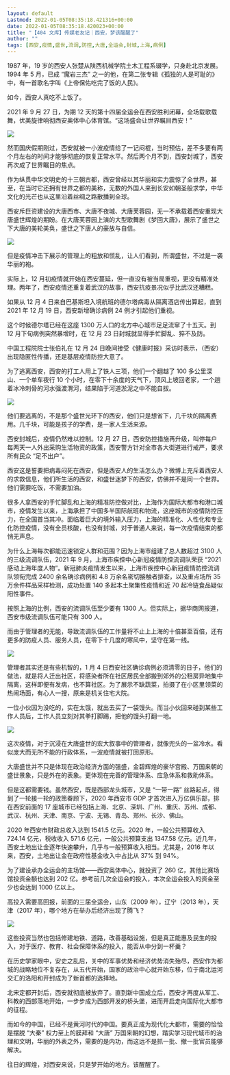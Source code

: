 ```yaml
---
layout: default
Lastmod: 2022-01-05T08:35:18.421316+00:00
date: 2022-01-05T08:35:18.420023+00:00
title: "【404 文库】传媒老友记｜西安，梦该醒醒了"
author: ""
tags: [西安,疫情,盛世,流调,防控,大唐,全运会,封城,上海,病例]
---
```


1987 年，19 岁的西安人张楚从陕西机械学院土木工程系辍学，只身赴北京发展。1994 年 5 月，已成 “魔岩三杰” 之一的他，在第二张专辑《孤独的人是可耻的》中，有一首歌名字叫《上帝保佑吃完了饭的人民》。

如今，西安人真吃不上饭了。

2021 年 9 月 27 日，为期 12 天的第十四届全运会在西安胜利闭幕，全场载歌载舞，优美旋律响彻西安奥体中心体育馆。“这场盛会让世界瞩目西安！”

![](https://images.weserv.nl/?url=https%3A//chinadigitaltimes.net/chinese/files/2022/01/post-675415-61d427f7f30f8.)

然而国庆假期刚过，西安就被一小波疫情给了一记闷棍，当时预估，差不多要有两个月左右的时间才能够彻底的恢复正常水平。然后两个月不到，西安封城了，西安再次成了世界瞩目的焦点。

作为纵贯中华文明史的十三朝古都，西安曾经以其华丽和实力震惊了全世界，甚至，在当时它还拥有世界之都的美称，无数的外国人来到长安如朝圣般求学，中华文化的光芒也从这里沿着丝绸之路散播到全球。

西安斥巨资建设的大唐西市、大唐不夜城、大唐芙蓉园，无一不承载着西安重现大唐盛世辉煌的期盼。在大唐芙蓉园上演的大型歌舞剧《梦回大唐》，展示了盛世之下大唐的美轮美奂，盛世之下唐人的豪放与自信。

![](https://images.weserv.nl/?url=https%3A//chinadigitaltimes.net/chinese/files/2022/01/image-1641293777510.png)

但是疫情冲击下展示的管理上的粗放和慌乱，让人们看到，所谓盛世，不过是一袭华丽的袍。

实际上，12 月初疫情就开始在西安蔓延，但一直没有被当局重视，更没有精准处理。两年了，西安疫情还重复着武汉的故事，西安抗疫景况似乎比武汉还糟糕。

如果从 12 月 4 日来自巴基斯坦入境航班的德尔塔病毒从隔离酒店传出算起，直到 2021 年 12 月 19 日，西安新增确诊病例 24 例才引起他们重视。

这个时候德尔塔已经在这座 1300 万人口的北方中心城市足足流窜了十五天。到 12 月下旬病例突然暴增时，在 12 月 23 日封城就显得手忙脚乱、猝不及防。

中国工程院院士张伯礼在 12 月 24 日晚间接受《健康时报》采访时表示，（西安）出现隐匿性传播，还是基层疫情防控大意了。

为了逃离西安，西安的打工人用上了铁人三项，他们一个翻越了 100 多公里深山、一个单车夜行 10 个小时，在零下十余度的天气下，顶风上坡回老家，一个趟着冰冷刺骨的河水强渡渭河，结果陷于河道淤泥之中不能自拔。

![](https://images.weserv.nl/?url=https%3A//chinadigitaltimes.net/chinese/files/2022/01/post-675415-61d427f81acb6.png)

他们要逃离的，不是那个盛世光环下的西安，他们只是想省下，几千块的隔离费用。几千块，可能是孩子的学费，是一家人生活来源。

西安封城后，疫情仍然难以控制。12 月 27 日，西安防控措施再升级，叫停每户每两天一人外出采购生活物资的政策，西安警方针对全市各大街道进行戒严，要求所有民众 “足不出户”。

西安这是誓要把病毒闷死在西安，但是西安人的生活怎么办？微博上充斥着西安人的求救信息，他们所生活的西安，和盛世迷梦下的西安，仿佛并不是同一个世界。他们需要吃饭，不需要加油。

很多人拿西安的手忙脚乱和上海的精准防控做对比，上海作为国际大都市和港口城市，疫情发生以来，上海承担了中国多半国际航班和物流，这座城市的疫情防控压力，在全国首当其冲。面临着巨大的境外输入压力，上海的精准化、人性化和专业化防控疫情，没有全员核酸，也没有封城，对于普通人来说，每一次疫情结束的都悄无声息。

为什么上海每次都能迅速锁定人群和范围？因为上海市组建了总人数超过 3100 人的三级流调队伍，2021 年 9 月，上海市疾控中心新冠疫情防控流调队荣获 “2021 感动上海年度人物”。新冠肺炎疫情发生以来，上海市疾控中心新冠疫情防控流调队领衔完成 2400 余名确诊病例和 4.8 万余名密切接触者排查，以及重点场所 35 万余件样品采样检测，成功处置 140 多起本土聚集性疫情和近 70 起冷链食品疑似阳性事件。

按照上海的比例，西安的流调队伍至少要有 1300 人。但实际上，据华商网报道，西安市级流调队伍可能只有 300 人。

而由于管理者的无能，导致流调队伍的工作量将不止上上海的十倍甚至百倍，还有更多的防疫人员、服务人员，在零下十几度的寒风中，坚守在第一线。

![](https://images.weserv.nl/?url=https%3A//chinadigitaltimes.net/chinese/files/2022/01/post-675415-61d427f822e77.)

管理者其实还是有些机智的，1 月 4 日西安社区确诊病例必须清零的日子，他们的做法，就是将人迁出社区，将感染者所在社区居民全部搬到郊外的公租房异地集中隔离，这样即便有发病，也不算社区。为了展示不缺蔬菜，拍摄了在小区里领菜的热闹场面，有心人一搜，原来是机关住宅大院。

一位小伙因为没吃的，实在太饿，就出去买了一袋馒头。而当小伙回来碰到某些工作人员后，工作人员立刻对其拳打脚踢，把他的馒头打翻一地。

![](https://images.weserv.nl/?url=https%3A//chinadigitaltimes.net/chinese/files/2022/01/post-675415-61d427f82b50c.)

这次疫情，对于沉浸在大唐盛世的宏大叙事中的管理者，就像兜头的一盆冷水。看似庞大而无所不能的行政体系，一波疫情就被打回原形。

大唐盛世并不只是体现在政治经济方面的强盛，金碧辉煌的豪华宫殿、万国来朝的盛世景象，只是外在的表象。更体现在完善的管理体系、应急体系和救助体系。

但是这都需要钱。虽然西安，既是西部龙头城市，又是 “一带一路” 丝路起点，得到了一轮接一轮的政策眷顾下，2020 年西安市 GDP 才首次进入万亿俱乐部，排在西安前面的 17 座城市已经包括上海、北京、深圳、广州、重庆、苏州、成都、武汉、杭州、天津、南京、宁波、无锡、青岛、郑州、长沙、佛山。

2020 年西安市财政总收入达到 1541.5 亿元。2020 年，一般公共预算收入 724.14 亿元，税收收入 571.6 亿元，一般公共预算支出 1347.58 亿元。近几年，西安土地出让金逐年快速攀升，几乎与一般预算收入相当。尤其是，2016 年以来，西安，土地出让金在政府性基金收入中占比从 37% 到 94%。

为了建设承办全运会的主场馆——西安奥体中心，就投资了 260 亿，其他比赛场馆投资金额也达到 202 亿。参考前几次全运会的投入，本次全运会投入的资金至少也会达到 1000 亿以上。

高投入需要高回报，前面的三届全运会，山东（2009 年），辽宁（2013 年），天津（2017 年），哪个地方在举办后经济出现了腾飞？

![](https://images.weserv.nl/?url=https%3A//chinadigitaltimes.net/chinese/files/2022/01/post-675415-61d427f83775d.)

这些投资当然也包括修建地铁、道路，改善基础设施，但是真正能惠及民生的投入，对于医疗、教育、社会保障体系的投入，能否从中分到一杯羹？

在历史学家眼中，安史之乱后，关中的军事优势和经济优势消失殆尽，西安作为都城的战略地位不复存在，从五代开始，国家的政治中心就开始东移，位于南北运河交汇的洛阳和开封成为了新首都的选择地。

北宋定都开封后，西安就彻底被放弃了。直到新中国成立后，西安才再度从军工、科教的西部落地开始，一步步成为西部开发的桥头堡，进而开启走向国际化大都市的征程。

而如今的中国，已经不是黄河时代的中国。要真正成为现代化大都市，需要的恰恰是摆脱 “大秦” 权力至上的膜拜和 “大唐” 万国来朝的幻想，踏实学习现代城市的治理和文明，华丽的外表之外，需要的是内功，而这远不是抓一批、撤一批官员能够解决。

往日的辉煌，对西安来说，只是梦开始的地方。该醒醒了。

